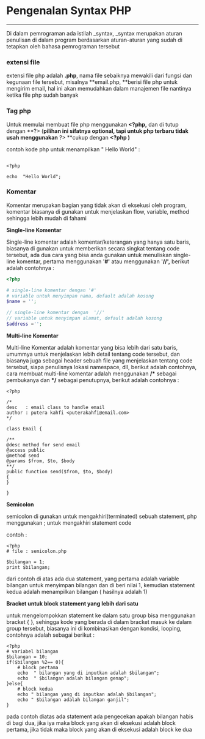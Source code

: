 # Pengenalan Syntax PHP

---

Di dalam pemrograman ada istilah \_syntax, \_syntax merupakan aturan penulisan di dalam program berdasarkan aturan-aturan yang sudah di tetapkan oleh bahasa pemrograman tersebut

### extensi file

extensi file php adalah **.php**, nama file sebaiknya mewakili dari fungsi dan kegunaan file tersebut, misalnya **email.php, **berisi file php untuk mengirim email, hal ini akan memudahkan dalam manajemen file nantinya ketika file php sudah banyak

### **Tag php**

Untuk memulai membuat file php menggunakan  **&lt;?php,** dan di tutup dengan **?&gt; \(**pilihan ini sifatnya optional, tapi untuk php terbaru tidak usah menggunakan** ?&gt; **cukup dengan **&lt;?php \)**

contoh kode php untuk menampilkan " Hello World"  :

```

<?php

echo  "Hello World";

```

### Komentar

Komentar merupakan bagian yang tidak akan di eksekusi oleh program, komentar biasanya di gunakan untuk menjelaskan flow, variable, method sehingga lebih mudah di fahami

**Single-line Komentar**

Single-line komentar adalah komentar\/keterangan yang hanya satu baris, biasanya di gunakan untuk memberikan  secara singkat tentang code tersebut, ada dua cara yang bisa anda gunakan untuk menuliskan single-line komentar, pertama menggunakan '**\#'**  atau menggunakan '**\/\/',** berikut adalah contohnya :

```php
<?php

# single-line komentar dengan '#'
# variable untuk menyimpan nama, default adalah kosong
$name = '';

// single-line komentar dengan  '//'
// variable untuk menyimpan alamat, default adalah kosong
$address ='';

```

**Multi-line Komentar**

Multi-line Komentar adalah komentar yang bisa lebih dari satu baris, umummya untuk menjelaskan lebih detail tentang code tersebut, dan biasanya juga sebagai header sebuah file yang menjelaskan tentang code tersebut, siapa penulisnya lokasi namespace, dll, berikut adalah contohnya, cara membuat multi-line komentar adalah menggunakan **\/\*** sebagai pembukanya dan **\*\/** sebagai penutupnya, berikut adalah contohnya :

```
<?php

/* 
desc   : email class to handle email 
author : putera kahfi <puterakahfi@email.com>
*/

class Email {

/**
@desc method for send email
@access public
@method send
@params $from, $to, $body
**/
public function send($from, $to, $body)
{
}

}
```

**Semicolon**

semicolon di gunakan untuk mengakhiri\(terminated\) sebuah statement, php menggunakan ; untuk mengakhiri statement code

contoh :

```
<?php
# file : semicolon.php

$bilangan = 1;
print $bilangan;
```

dari contoh di atas ada dua statement, yang pertama adalah variable bilangan untuk menyimpan bilangan dan di beri nilai 1, kemudian statement kedua adalah menampilkan bilangan \( hasilnya adalah 1\)

**Bracket untuk block statement yang lebih dari satu**

untuk mengelompokkan statement ke dalam satu group bisa menggunakan bracket { }, sehingga kode yang berada di dalam bracket masuk ke dalam group tersebut, biasanya ini di kombinasikan dengan kondisi, looping, contohnya adalah sebagai berikut :

```
<?php
# variabel bilangan
$bilangan = 10;
if($bilangan %2== 0){
    # block pertama
    echo  " bilangan yang di inputkan adalah $bilangan";
    echo  " $bilangan adalah bilangan genap"; 
}else{
    # block kedua
    echo " bilangan yang di inputkan adalah $bilangan";
    echo " $bilangan adalah bilangan ganjil";
}
```



pada contoh diatas ada statement ada pengecekan apakah bilangan habis di bagi dua, jika iya maka block yang akan di eksekusi adalah block pertama, jika tidak maka block yang akan di eksekusi adalah block ke dua

